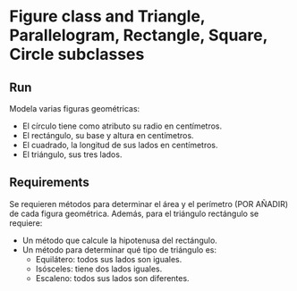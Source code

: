 # Figure class and Triangle, Parallelogram, Rectangle, Square, Circle subclasses

## Run

Modela varias figuras geométricas:

- El círculo tiene como atributo su radio en centímetros.
- El rectángulo, su base y altura en centímetros.
- El cuadrado, la longitud de sus lados en centímetros.
- El triángulo, sus tres lados.

## Requirements

Se requieren métodos para determinar el área y el perímetro (POR AÑADIR) de cada
figura geométrica. Además, para el triángulo rectángulo se requiere:

- Un método que calcule la hipotenusa del rectángulo.
- Un método para determinar qué tipo de triángulo es:
    - Equilátero: todos sus lados son iguales.
    - Isósceles: tiene dos lados iguales.
    - Escaleno: todos sus lados son diferentes.
 